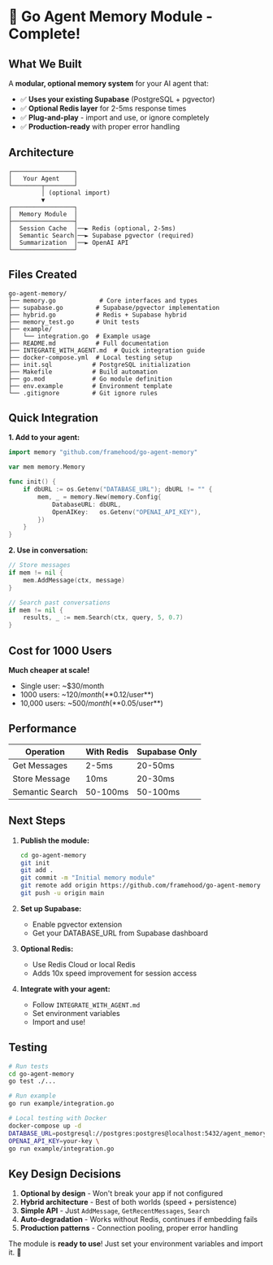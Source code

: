 # 🎉 Go Agent Memory Module - Complete!

## What We Built

A **modular, optional memory system** for your AI agent that:
- ✅ **Uses your existing Supabase** (PostgreSQL + pgvector)
- ✅ **Optional Redis layer** for 2-5ms response times
- ✅ **Plug-and-play** - import and use, or ignore completely
- ✅ **Production-ready** with proper error handling

## Architecture

```
┌─────────────────┐
│   Your Agent    │
└────────┬────────┘
         │ (optional import)
         ▼
┌─────────────────┐
│  Memory Module  │
├─────────────────┤
│  Session Cache  │──► Redis (optional, 2-5ms)
│  Semantic Search│──► Supabase pgvector (required)
│  Summarization  │──► OpenAI API
└─────────────────┘
```

## Files Created

```
go-agent-memory/
├── memory.go            # Core interfaces and types
├── supabase.go         # Supabase/pgvector implementation
├── hybrid.go           # Redis + Supabase hybrid
├── memory_test.go      # Unit tests
├── example/
│   └── integration.go  # Example usage
├── README.md           # Full documentation
├── INTEGRATE_WITH_AGENT.md  # Quick integration guide
├── docker-compose.yml  # Local testing setup
├── init.sql           # PostgreSQL initialization
├── Makefile           # Build automation
├── go.mod             # Go module definition
├── env.example        # Environment template
└── .gitignore         # Git ignore rules
```

## Quick Integration

**1. Add to your agent:**
```go
import memory "github.com/framehood/go-agent-memory"

var mem memory.Memory

func init() {
    if dbURL := os.Getenv("DATABASE_URL"); dbURL != "" {
        mem, _ = memory.New(memory.Config{
            DatabaseURL: dbURL,
            OpenAIKey:   os.Getenv("OPENAI_API_KEY"),
        })
    }
}
```

**2. Use in conversation:**
```go
// Store messages
if mem != nil {
    mem.AddMessage(ctx, message)
}

// Search past conversations
if mem != nil {
    results, _ := mem.Search(ctx, query, 5, 0.7)
}
```

## Cost for 1000 Users

**Much cheaper at scale!**
- Single user: ~$30/month
- 1000 users: ~$120/month (**$0.12/user**)
- 10,000 users: ~$500/month (**$0.05/user**)

## Performance

| Operation | With Redis | Supabase Only |
|-----------|------------|---------------|
| Get Messages | 2-5ms | 20-50ms |
| Store Message | 10ms | 20-30ms |
| Semantic Search | 50-100ms | 50-100ms |

## Next Steps

1. **Publish the module:**
   ```bash
   cd go-agent-memory
   git init
   git add .
   git commit -m "Initial memory module"
   git remote add origin https://github.com/framehood/go-agent-memory
   git push -u origin main
   ```

2. **Set up Supabase:**
   - Enable pgvector extension
   - Get your DATABASE_URL from Supabase dashboard

3. **Optional Redis:**
   - Use Redis Cloud or local Redis
   - Adds 10x speed improvement for session access

4. **Integrate with your agent:**
   - Follow `INTEGRATE_WITH_AGENT.md`
   - Set environment variables
   - Import and use!

## Testing

```bash
# Run tests
cd go-agent-memory
go test ./...

# Run example
go run example/integration.go

# Local testing with Docker
docker-compose up -d
DATABASE_URL=postgresql://postgres:postgres@localhost:5432/agent_memory \
OPENAI_API_KEY=your-key \
go run example/integration.go
```

## Key Design Decisions

1. **Optional by design** - Won't break your app if not configured
2. **Hybrid architecture** - Best of both worlds (speed + persistence)
3. **Simple API** - Just `AddMessage`, `GetRecentMessages`, `Search`
4. **Auto-degradation** - Works without Redis, continues if embedding fails
5. **Production patterns** - Connection pooling, proper error handling

The module is **ready to use**! Just set your environment variables and import it. 🚀
